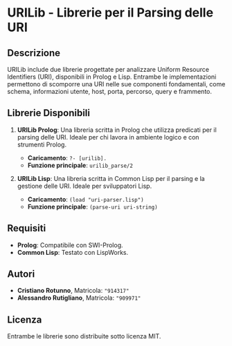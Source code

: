 
# URILib - Librerie per il Parsing delle URI

## Descrizione

URILib include due librerie progettate per analizzare Uniform Resource Identifiers (URI), disponibili in Prolog e Lisp. Entrambe le implementazioni permettono di scomporre una URI nelle sue componenti fondamentali, come schema, informazioni utente, host, porta, percorso, query e frammento.

## Librerie Disponibili

1. **URILib Prolog**: Una libreria scritta in Prolog che utilizza predicati per il parsing delle URI. Ideale per chi lavora in ambiente logico e con strumenti Prolog.
   - **Caricamento**: `?- [urilib].`
   - **Funzione principale**: `urilib_parse/2`

2. **URILib Lisp**: Una libreria scritta in Common Lisp per il parsing e la gestione delle URI. Ideale per sviluppatori Lisp.
   - **Caricamento**: `(load "uri-parser.lisp")`
   - **Funzione principale**: `(parse-uri uri-string)`

## Requisiti

- **Prolog**: Compatibile con SWI-Prolog.
- **Common Lisp**: Testato con LispWorks.

## Autori

- **Cristiano Rotunno**, Matricola: `"914317"`
- **Alessandro Rutigliano**, Matricola: `"909971"`

## Licenza

Entrambe le librerie sono distribuite sotto licenza MIT.
